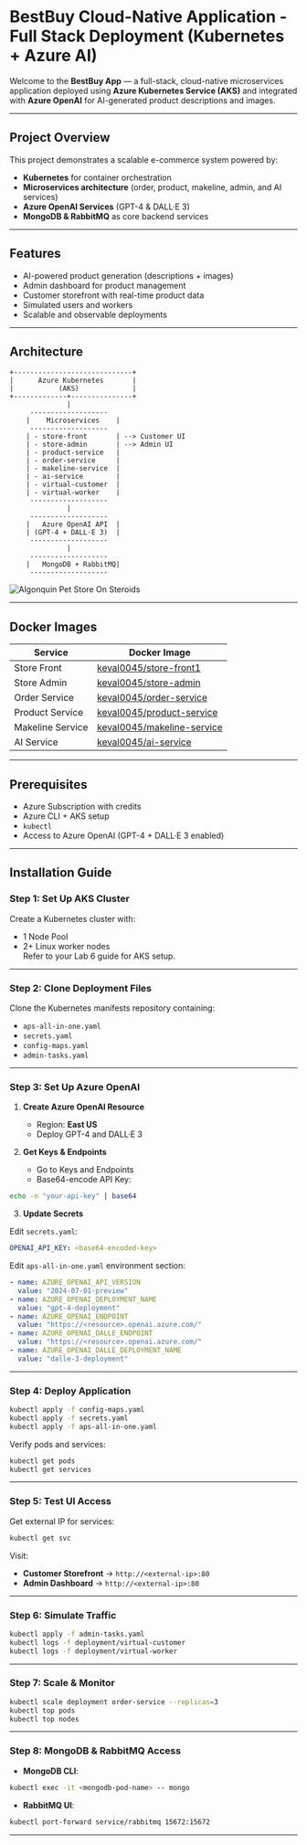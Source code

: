 
# BestBuy Cloud-Native Application - Full Stack Deployment (Kubernetes + Azure AI)

Welcome to the **BestBuy App** — a full-stack, cloud-native microservices application deployed using **Azure Kubernetes Service (AKS)** and integrated with **Azure OpenAI** for AI-generated product descriptions and images.

---

## Project Overview

This project demonstrates a scalable e-commerce system powered by:
- **Kubernetes** for container orchestration  
- **Microservices architecture** (order, product, makeline, admin, and AI services)  
- **Azure OpenAI Services** (GPT-4 & DALL·E 3)  
- **MongoDB & RabbitMQ** as core backend services  

---

## Features

- AI-powered product generation (descriptions + images)  
- Admin dashboard for product management  
- Customer storefront with real-time product data  
- Simulated users and workers  
- Scalable and observable deployments

---

## Architecture

```
+-----------------------------+
|      Azure Kubernetes       |
|           (AKS)             |
+-------------+---------------+
              |
     -------------------
    |    Microservices    |
     -------------------
    | - store-front       | --> Customer UI
    | - store-admin       | --> Admin UI
    | - product-service   |
    | - order-service     |
    | - makeline-service  |
    | - ai-service        |
    | - virtual-customer  |
    | - virtual-worker    |
     -------------------
              |
     -------------------
    |   Azure OpenAI API  |
    | (GPT-4 + DALL·E 3)  |
     -------------------
              |
     -------------------
    |   MongoDB + RabbitMQ|
     -------------------
```
![Algonquin Pet Store On Steroids](https://github.com/user-attachments/assets/b967111f-4d45-4017-8b14-a85c4d102154)

---

## Docker Images

| Service             | Docker Image |
|---------------------|--------------|
| Store Front         | [keval0045/store-front1](https://hub.docker.com/r/keval0045/store-front) |
| Store Admin         | [keval0045/store-admin](https://hub.docker.com/r/keval0045/store-admin) |
| Order Service       | [keval0045/order-service](https://hub.docker.com/r/keval0045/order-service) |
| Product Service     | [keval0045/product-service](https://hub.docker.com/r/keval0045/product-service) |
| Makeline Service    | [keval0045/makeline-service](https://hub.docker.com/r/keval0045/makeline-service) |
| AI Service          | [keval0045/ai-service](https://hub.docker.com/r/keval0045/ai-service) |

---

## Prerequisites

- Azure Subscription with credits  
- Azure CLI + AKS setup  
- `kubectl`  
- Access to Azure OpenAI (GPT-4 + DALL·E 3 enabled)

---

## Installation Guide

### Step 1: Set Up AKS Cluster

Create a Kubernetes cluster with:
- 1 Node Pool
- 2+ Linux worker nodes  
Refer to your Lab 6 guide for AKS setup.

---

### Step 2: Clone Deployment Files

Clone the Kubernetes manifests repository containing:
- `aps-all-in-one.yaml`  
- `secrets.yaml`  
- `config-maps.yaml`  
- `admin-tasks.yaml`

---

### Step 3: Set Up Azure OpenAI

1. **Create Azure OpenAI Resource**  
   - Region: **East US**  
   - Deploy GPT-4 and DALL·E 3

2. **Get Keys & Endpoints**  
   - Go to Keys and Endpoints  
   - Base64-encode API Key:

```bash
echo -n "your-api-key" | base64
```

3. **Update Secrets**

Edit `secrets.yaml`:
```yaml
OPENAI_API_KEY: <base64-encoded-key>
```

Edit `aps-all-in-one.yaml` environment section:
```yaml
- name: AZURE_OPENAI_API_VERSION
  value: "2024-07-01-preview"
- name: AZURE_OPENAI_DEPLOYMENT_NAME
  value: "gpt-4-deployment"
- name: AZURE_OPENAI_ENDPOINT
  value: "https://<resource>.openai.azure.com/"
- name: AZURE_OPENAI_DALLE_ENDPOINT
  value: "https://<resource>.openai.azure.com/"
- name: AZURE_OPENAI_DALLE_DEPLOYMENT_NAME
  value: "dalle-3-deployment"
```

---

### Step 4: Deploy Application

```bash
kubectl apply -f config-maps.yaml
kubectl apply -f secrets.yaml
kubectl apply -f aps-all-in-one.yaml
```

Verify pods and services:

```bash
kubectl get pods
kubectl get services
```

---

### Step 5: Test UI Access

Get external IP for services:

```bash
kubectl get svc
```

Visit:
- **Customer Storefront** → `http://<external-ip>:80`
- **Admin Dashboard** → `http://<external-ip>:80`

---

### Step 6: Simulate Traffic

```bash
kubectl apply -f admin-tasks.yaml
kubectl logs -f deployment/virtual-customer
kubectl logs -f deployment/virtual-worker
```

---

### Step 7: Scale & Monitor

```bash
kubectl scale deployment order-service --replicas=3
kubectl top pods
kubectl top nodes
```

---

### Step 8: MongoDB & RabbitMQ Access

- **MongoDB CLI**:
```bash
kubectl exec -it <mongodb-pod-name> -- mongo
```

- **RabbitMQ UI**:
```bash
kubectl port-forward service/rabbitmq 15672:15672
```

---


